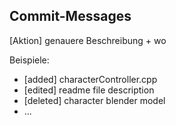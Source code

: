 ## Commit-Messages
[Aktion] genauere Beschreibung + wo

Beispiele: 
- [added] characterController.cpp 
- [edited] readme file description
- [deleted] character blender model
- ...

